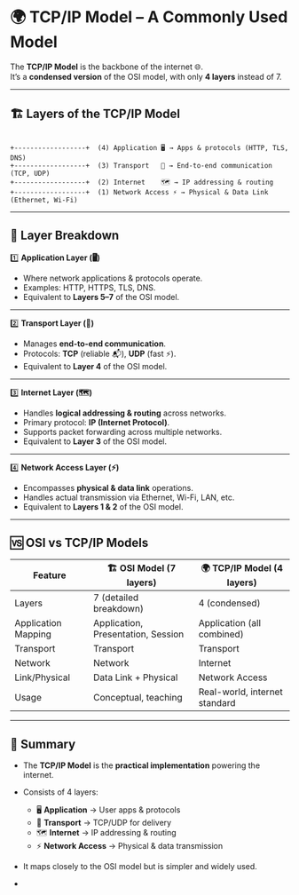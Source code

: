 # 🌍 TCP/IP Model – A Commonly Used Model

The **TCP/IP Model** is the backbone of the internet 🌐.  
It’s a **condensed version** of the OSI model, with only **4 layers** instead of 7.  

---

## 🏗️ Layers of the TCP/IP Model

```

+------------------+  (4) Application 🖥️ → Apps & protocols (HTTP, TLS, DNS)
+------------------+  (3) Transport   🚚 → End-to-end communication (TCP, UDP)
+------------------+  (2) Internet    🗺️ → IP addressing & routing
+------------------+  (1) Network Access ⚡ → Physical & Data Link (Ethernet, Wi-Fi)

```

---

## 🔎 Layer Breakdown

1️⃣ **Application Layer (🖥️)**  
- Where network applications & protocols operate.  
- Examples: HTTP, HTTPS, TLS, DNS.  
- Equivalent to **Layers 5–7** of the OSI model.  

---

2️⃣ **Transport Layer (🚚)**  
- Manages **end-to-end communication**.  
- Protocols: **TCP** (reliable 📬), **UDP** (fast ⚡).  
- Equivalent to **Layer 4** of the OSI model.  

---

3️⃣ **Internet Layer (🗺️)**  
- Handles **logical addressing & routing** across networks.  
- Primary protocol: **IP (Internet Protocol)**.  
- Supports packet forwarding across multiple networks.  
- Equivalent to **Layer 3** of the OSI model.  

---

4️⃣ **Network Access Layer (⚡)**  
- Encompasses **physical & data link** operations.  
- Handles actual transmission via Ethernet, Wi-Fi, LAN, etc.  
- Equivalent to **Layers 1 & 2** of the OSI model.  

---

## 🆚 OSI vs TCP/IP Models

| Feature             | 🏗️ **OSI Model (7 layers)**       | 🌍 **TCP/IP Model (4 layers)** |
|---------------------|-----------------------------------|--------------------------------|
| Layers              | 7 (detailed breakdown)            | 4 (condensed)                  |
| Application Mapping | Application, Presentation, Session | Application (all combined)     |
| Transport           | Transport                         | Transport                      |
| Network             | Network                           | Internet                       |
| Link/Physical       | Data Link + Physical              | Network Access                 |
| Usage               | Conceptual, teaching              | Real-world, internet standard  |

---

## 📝 Summary
- The **TCP/IP Model** is the **practical implementation** powering the internet.  
- Consists of 4 layers:  
  - 🖥️ **Application** → User apps & protocols  
  - 🚚 **Transport** → TCP/UDP for delivery  
  - 🗺️ **Internet** → IP addressing & routing  
  - ⚡ **Network Access** → Physical & data transmission  
- It maps closely to the OSI model but is simpler and widely used.

- 
